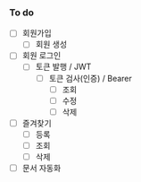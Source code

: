 ### To do
- [ ] 회원가입
    - [ ] 회원 생성
- [ ] 회원 로그인
    - [ ] 토큰 발행 / JWT
        - [ ] 토큰 검사(인증) / Bearer 
            - [ ] 조회
            - [ ] 수정
            - [ ] 삭제
- [ ] 즐겨찾기
    - [ ] 등록
    - [ ] 조회
    - [ ] 삭제
- [ ] 문서 자동화
